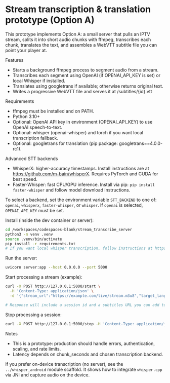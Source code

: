 Stream transcription & translation prototype (Option A)
===============================================

This prototype implements Option A: a small server that pulls an IPTV stream, splits it into short audio chunks with ffmpeg, transcribes each chunk, translates the text, and assembles a WebVTT subtitle file you can point your player at.

Features
- Starts a background ffmpeg process to segment audio from a stream.
- Transcribes each segment using OpenAI (if OPENAI_API_KEY is set) or local Whisper if installed.
- Translates using googletrans if available; otherwise returns original text.
- Writes a progressive WebVTT file and serves it at /subtitles/{id}.vtt

Requirements
- ffmpeg must be installed and on PATH.
- Python 3.10+
- Optional: OpenAI API key in environment (OPENAI_API_KEY) to use OpenAI speech-to-text.
- Optional: whisper (openai-whisper) and torch if you want local transcription fallback.
- Optional: googletrans for translation (pip package: googletrans==4.0.0-rc1).

Advanced STT backends
- WhisperX: higher-accuracy timestamps. Install instructions are at https://github.com/m-bain/whisperX. Requires PyTorch and CUDA for best speed.
- Faster-Whisper: fast CPU/GPU inference. Install via pip: `pip install faster-whisper` and follow model download instructions.

To select a backend, set the environment variable `STT_BACKEND` to one of: `openai`, `whisperx`, `faster-whisper`, or `whisper`.
If `openai` is selected, `OPENAI_API_KEY` must be set.

Install (inside the dev container or server):

```bash
cd /workspaces/codespaces-blank/stream_transcribe_server
python3 -m venv .venv
source .venv/bin/activate
pip install -r requirements.txt
# If you want local whisper transcription, follow instructions at https://github.com/openai/whisper
```

Run the server:

```bash
uvicorn server:app --host 0.0.0.0 --port 5000
```

Start processing a stream (example):

```bash
curl -X POST http://127.0.0.1:5000/start \
  -H 'Content-Type: application/json' \
  -d '{"stream_url":"https://example.com/live/stream.m3u8","target_lang":"en","chunk_seconds":8}'

# Response will include a session id and a subtitles URL you can add to your player.
```

Stop processing a session:

```bash
curl -X POST http://127.0.0.1:5000/stop -H 'Content-Type: application/json' -d '{"id":"<session-id>"}'
```

Notes
- This is a prototype: production should handle errors, authentication, scaling, and rate limits.
- Latency depends on chunk_seconds and chosen transcription backend.

If you prefer on-device transcription (no server), see the `../whisper_android` module scaffold. It shows how to integrate `whisper.cpp` via JNI and capture audio on the device.
